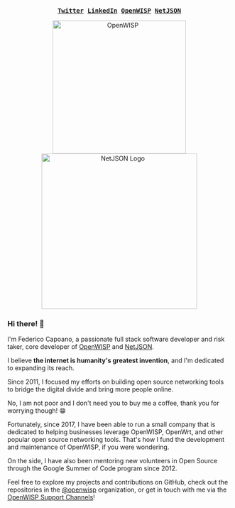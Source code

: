 <p align="center">
  <samp>
    <a href="https://twitter.com/nemesifier"><b>Twitter</b></a>
    <a href="https://www.linkedin.com/in/federicocapoano/"><b>LinkedIn</b></a>
    <a href="https://openwisp.org"><b>OpenWISP</b></a>
    <a href="https://netjson.org"><b>NetJSON</b></a>
  </samp>
</p>

<p align="center">
  <a href="https://openwisp.org">
    <img src="https://openwisp.io/docs/dev/_static/openwisp-logo-black.svg" alt="OpenWISP" width="300">
  </a>
  <br>
  <a href="https://netjson.org">
    <img src="https://raw.githubusercontent.com/netjson/netjson/master/static/netjson-logo.png" alt="NetJSON Logo" width="350">
  </a>
</p>

### Hi there! 👋

I'm Federico Capoano, a passionate full stack software developer and risk
taker, core developer of [OpenWISP](https://openwisp.org) and
[NetJSON](https://netjson.org).

I believe **the internet is humanity's greatest invention**, and I'm dedicated
to expanding its reach.

Since 2011, I focused my efforts on building open source networking tools to
bridge the digital divide and bring more people online.

No, I am not poor and I don't need you to
buy me a coffee, thank you for worrying though! 😁

Fortunately, since 2017, I have been able to run a small company that is dedicated
to helping businesses leverage OpenWISP, OpenWrt, and other popular open source
networking tools. That's how I fund the development and maintenance of OpenWISP,
if you were wondering.

On the side, I have also been mentoring new volunteers in Open Source through
the Google Summer of Code program since 2012.

Feel free to explore my projects and contributions on GitHub, check out the repositories in
the [@openwisp](https://github.com/openwisp) organization, or get in touch with
me via the [OpenWISP Support Channels](https://openwisp.org/support.html)!
